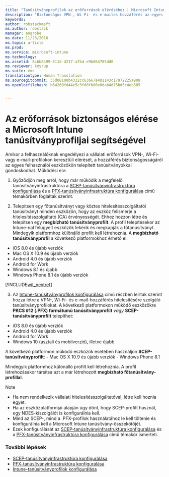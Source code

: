```yaml
---
title: "Tanúsítványprofilok az erőforrások eléréséhez | Microsoft Intune"
description: "Biztonságos VPN-, Wi-Fi- és e-mailes hozzáférés az egyes eszközökre telepített tanúsítványok segítségével."
keywords: 
author: robstackmsft
ms.author: robstack
manager: angrobe
ms.date: 11/23/2016
ms.topic: article
ms.prod: 
ms.service: microsoft-intune
ms.technology: 
ms.assetid: 8cbb8499-611d-4217-a7b4-e9b864785dd0
ms.reviewer: kmyrup
ms.suite: ems
translationtype: Human Translation
ms.sourcegitcommit: 35d08100b4332cc63667a401143c17972225a908
ms.openlocfilehash: b64260fd44e5c3fd0fb80e0dab4d75bd5c4eb305


---
```


# <a name="secure-resource-access-with-certificate-profiles-in-microsoft-intune"></a>Az erőforrások biztonságos elérése a Microsoft Intune tanúsítványprofiljai segítségével
Amikor a felhasználóknak engedélyezi a vállalati erőforrások VPN-, Wi-Fi- vagy e-mail-profilokon keresztüli elérését, a hozzáférés biztonságosságáról az egyes felhasználói eszközökön telepített tanúsítványokkal gondoskodhat. Működési elv:

1. Győződjön meg arról, hogy már működik a megfelelő tanúsítványinfrastruktúra a [SCEP-tanúsítványinfrastruktúra konfigurálása](configure-certificate-infrastructure-for-scep.md) és a [PFX-tanúsítványinfrastruktúra konfigurálása](configure-certificate-infrastructure-for-pfx.md) című témakörben foglaltak szerint.

2. Telepítsen egy főtanúsítványt vagy köztes hitelesítésszolgáltatói tanúsítványt minden eszközön, hogy az eszköz felismerje a hitelesítésszolgáltató (CA) érvényességét. Ehhez hozzon létre és telepítsen egy **megbízható tanúsítványprofilt**. A profil telepítésekor az Intune-nal felügyelt eszközök lekérik és megkapják a főtanúsítványt. Mindegyik platformhoz különálló profilt kell létrehoznia. A **megbízható tanúsítványprofil** a következő platformokhoz érhető el:
 -  iOS 8.0 és újabb verziók
 -  Mac OS X 10.9 és újabb verziók
 -  Android 4.0 és újabb verziók
 -  Android for Work
 -  Windows 8.1 és újabb
 -  Windows Phone 8.1 és újabb verziók

[!INCLUDE[wit_nextref](../includes/afw_rollout_disclaimer.md)]

3. Az [Intune-tanúsítványprofilok konfigurálása](configure-intune-certificate-profiles.md) című részben leírtak szerint hozza létre a VPN-, Wi-Fi- és e-mail-hozzáférés hitelesítésére szolgáló tanúsítványprofilokat. A következő platformokon működő eszközökre **PKCS #12 (.PFX) formátumú tanúsítványprofilt** *vagy* **SCEP-tanúsítványprofilt** telepíthet:

  -  iOS 8.0 és újabb verziók
  -  Android 4.0 és újabb verziók
  -  Android for Work
  -  Windows 10 (asztali és mobilverzió), illetve újabb

  A következő platformon működő eszközök esetében használjon **SCEP-tanúsítványprofilt**:
    -   Mac OS X 10.9 és újabb verziók
    -   Windows Phone 8.1 

Mindegyik platformhoz különálló profilt kell létrehoznia. A profil létrehozásakor társítsa azt a már létrehozott **megbízható főtanúsítvány-profillal**.

> [!NOTE]           
> - Ha nem rendelkezik vállalati hitelesítésszolgáltatóval, létre kell hoznia egyet.
>- Ha az eszközplatformjai alapján úgy dönt, hogy SCEP-profilt használ, egy NDES-kiszolgálót is konfigurálnia kell.
>-  Mind az SCEP-, mind a .PFX-profilok használatához le kell töltenie és konfigurálnia kell a Microsoft Intune tanúsítvány-összekötőjét.
>-  Ezek konfigurálását az [SCEP-tanúsítványinfrastruktúra konfigurálása](configure-certificate-infrastructure-for-scep.md) és a [PFX-tanúsítványinfrastruktúra konfigurálása](configure-certificate-infrastructure-for-pfx.md) című témakör ismerteti.

### <a name="next-steps"></a>További lépések
- [SCEP-tanúsítványinfrastruktúra konfigurálása](configure-certificate-infrastructure-for-scep.md)
- [PFX-tanúsítványinfrastruktúra konfigurálása](configure-certificate-infrastructure-for-pfx.md)
- [Intune-tanúsítványprofilok konfigurálása](configure-intune-certificate-profiles.md)



<!--HONumber=Nov16_HO4-->


